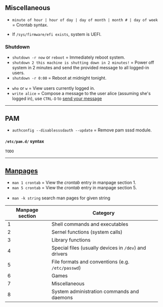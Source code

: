 ## Miscellaneous

- `minute of hour | hour of day | day of month | month # | day of week` = Crontab syntax.

- If `/sys/firmware/efi exists`, system is UEFI.


### Shutdown

- `shutdown -r now` or `reboot`                            = Immediately reboot system.
- `shutdown 2 this machine is shutting down in 2 minutes!` = Power off system in 2 minutes and send the provided message
                                                             to all logged-in users.
- `shutdown -r 0:00`                                       = Reboot at midnight tonight.
<br><br>
- `who` or `w`  = View users currently logged in.
- `write alice` = Compose a message to the user alice (assuming she's logged in), use `CTRL-D` to
                  [send your message](https://www.tecmint.com/send-a-message-to-logged-users-in-linux-terminal/)

---
## PAM

- `authconfig --disablesssdauth --update` = Remove pam sssd module.

#### `/etc/pam.d/` syntax
`TODO`


---
## [Manpages](https://www.geeksforgeeks.org/linux-man-page-entries-different-types/)

- `man 1 crontab` = View the *crontab* entry in manpage section 1.
- `man 5 crontab` = View the *crontab* entry in manpage section 5.
<br><br>
- `man -k string` search man pages for given string

| Manpage section | Category                                              |
|-----------------|-------------------------------------------------------|
| 1	              | Shell commands and executables                        |
| 2               |	Sernel functions (system calls)                       |
| 3               |	Library functions                                     |
| 4               |	Special files (usually devices in `/dev`) and drivers |
| 5	              | File formats and conventions (e.g. `/etc/passwd`)     |
| 6	              | Games                                                 |
| 7	              | Miscellaneous                                         |
| 8	              | System administration commands and daemons            |

